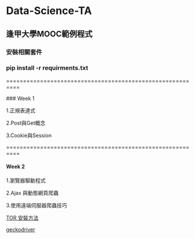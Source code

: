 # Data-Science-TA
## 逢甲大學MOOC範例程式

### 安裝相關套件
### pip install -r requirments.txt
<p>==========================================================</p>
### Week 1
<p>1.正規表達式</p>
<p>2.Post與Get概念</p>
<p>3.Cookie與Session</p>

<p>==========================================================</p>

#### Week 2
<p>1.瀏覽器驅動程式</p>
<p>2.Ajax 與動態網頁爬蟲</p>
<p>3.使用遠端伺服器爬蟲技巧</p>
<p><a href="https://www.itread01.com/p/880078.html">TOR 安裝方法</a></p>
<p><a href="https://github.com/mozilla/geckodriver/releases">geckodriver</a></p>

